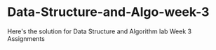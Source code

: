 # Data-Structure-and-Algo-week-3
Here's the solution for Data Structure and Algorithm lab Week 3 Assignments
